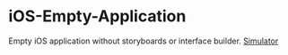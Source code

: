 # iOS-Empty-Application
Empty iOS application without storyboards or interface builder.
[Simulator](https://www.dropbox.com/s/s1jeo6vwmrip5np/Screenshot%202015-02-03%2011.15.55.png?dl=0)
